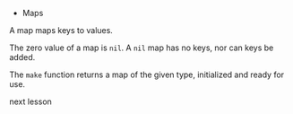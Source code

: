 * Maps

A map maps keys to values.

The zero value of a map is `nil`.
A `nil` map has no keys, nor can keys be added.

The `make` function returns a map of the given type,
initialized and ready for use.

<a onclick="nextOpen()">next lesson</a>
